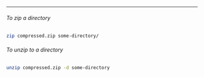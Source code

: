 
____

###### To zip a directory

```sh
zip compressed.zip some-directory/
```

###### To unzip to a directory

```sh
unzip compressed.zip -d some-directory
```

